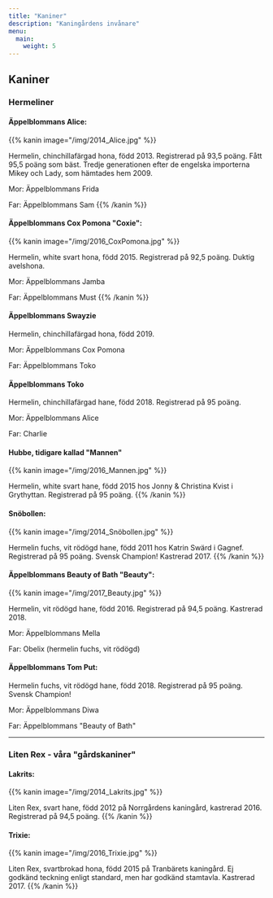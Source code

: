 ```yaml
---
title: "Kaniner"
description: "Kaningårdens invånare"
menu:
  main:
    weight: 5
---
```


## Kaniner

### Hermeliner

#### Äppelblommans Alice:

{{% kanin image="/img/2014_Alice.jpg" %}}

Hermelin, chinchillafärgad hona, född 2013. Registrerad på 93,5 poäng. Fått 95,5 poäng som bäst. Tredje generationen efter de engelska importerna Mikey och Lady, som hämtades hem 2009.

Mor: Äppelblommans Frida

Far: Äppelblommans Sam
{{% /kanin %}}

#### Äppelblommans Cox Pomona "Coxie":

{{% kanin image="/img/2016_CoxPomona.jpg" %}}

Hermelin, white svart hona, född 2015. Registrerad på 92,5 poäng. Duktig avelshona.

Mor: Äppelblommans Jamba

Far: Äppelblommans Must
{{% /kanin %}}

#### Äppelblommans Swayzie

Hermelin, chinchillafärgad hona, född 2019.

Mor: Äppelblommans Cox Pomona  

Far: Äppelblommans Toko  

#### Äppelblommans Toko  

Hermelin, chinchillafärgad hane, född 2018. Registrerad på 95 poäng.

Mor: Äppelblommans Alice  

Far: Charlie  

#### Hubbe, tidigare kallad "Mannen"

{{% kanin image="/img/2016_Mannen.jpg" %}}

Hermelin, white svart hane, född 2015 hos Jonny & Christina Kvist i Grythyttan. Registrerad på 95 poäng.
{{% /kanin %}}

#### Snöbollen:

{{% kanin image="/img/2014_Snöbollen.jpg" %}}

Hermelin fuchs, vit rödögd hane, född 2011 hos Katrin Swärd i Gagnef. Registrerad på 95 poäng. Svensk Champion! Kastrerad 2017.
{{% /kanin %}}

#### Äppelblommans Beauty of Bath "Beauty":

{{% kanin image="/img/2017_Beauty.jpg" %}}

Hermelin, vit rödögd hane, född 2016. Registrerad på 94,5 poäng. Kastrerad 2018.

Mor: Äppelblommans Mella

Far: Obelix (hermelin fuchs, vit rödögd)

#### Äppelblommans Tom Put:

Hermelin fuchs, vit rödögd hane, född 2018. Registrerad på 95 poäng. Svensk Champion!

Mor: Äppelblommans Diwa

Far: Äppelblommans "Beauty of Bath"

---

### Liten Rex - våra "gårdskaniner"

#### Lakrits:

{{% kanin image="/img/2014_Lakrits.jpg" %}}

Liten Rex, svart hane, född 2012 på Norrgårdens kaningård, kastrerad 2016. Registrerad på 94,5 poäng.
{{% /kanin %}}

#### Trixie:

{{% kanin image="/img/2016_Trixie.jpg" %}}

Liten Rex, svartbrokad hona, född 2015 på Tranbärets kaningård. Ej godkänd teckning enligt standard, men har godkänd stamtavla. Kastrerad 2017.
{{% /kanin %}}
